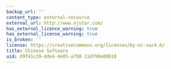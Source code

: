 ```yaml
---
backup_url: ''
content_type: external-resource
external_url: http://www.njstar.com/
has_external_licence_warning: true
has_external_license_warning: true
is_broken: ''
license: https://creativecommons.org/licenses/by-nc-sa/4.0/
title: Chinese Software
uid: d9f41c39-dde4-4e05-a7b8-11d790e00810
---
```

